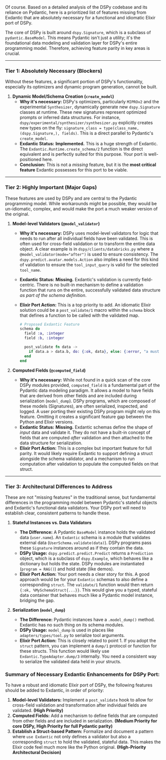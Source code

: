 Of course. Based on a detailed analysis of the DSPy codebase and its reliance on Pydantic, here is a prioritized list of features missing from Exdantic that are absolutely necessary for a functional and idiomatic Elixir port of DSPy.

The core of DSPy is built around `dspy.Signature`, which is a subclass of `pydantic.BaseModel`. This means Pydantic isn't just a utility; it's the foundational data modeling and validation layer for DSPy's entire programming model. Therefore, achieving feature parity in key areas is crucial.

---

### Tier 1: Absolutely Necessary (Blockers)

Without these features, a significant portion of DSPy's functionality, especially its optimizers and dynamic program generation, cannot be built.

1.  **Dynamic Model/Schema Creation (`create_model`)**
    *   **Why it's necessary:** DSPy's optimizers, particularly `MIPROv2` and the experimental `Synthesizer`, dynamically generate new `dspy.Signature` classes at runtime. These new signatures represent optimized prompts or inferred data structures. For instance, `dspy/experimental/synthesizer/synthesizer.py` explicitly creates new types on the fly: `signature_class = type(class_name, (dspy.Signature,), fields)`. This is a direct parallel to Pydantic's `create_model`.
    *   **Exdantic Status:** **Implemented.** This is a huge strength of Exdantic. The `Exdantic.Runtime.create_schema/2` function is the direct equivalent and is perfectly suited for this purpose. Your port is well-positioned here.
    *   **Conclusion:** This is not a *missing* feature, but it is the **most critical feature** Exdantic possesses for this port to be viable.

---

### Tier 2: Highly Important (Major Gaps)

These features are used by DSPy and are central to the Pydantic programming model. While workarounds might be possible, they would be un-idiomatic, complex, and would make the port a much weaker version of the original.

1.  **Model-level Validators (`@model_validator`)**
    *   **Why it's necessary:** DSPy uses model-level validators for logic that needs to run after all individual fields have been validated. This is often used for cross-field validation or to transform the entire data object. A clear example is in `dspy/clients/databricks.py` where a `@model_validator(mode="after")` is used to ensure consistency. The `dspy.predict.avatar.models.Action` also implies a need for this kind of validation to ensure the `tool_input_query` is valid for the selected `tool_name`.
    *   **Exdantic Status:** **Missing.** Exdantic's validation is currently field-centric. There is no built-in mechanism to define a validation function that runs on the entire, successfully validated data structure *as part of the schema definition*.
    *   **Elixir Port Action:** This is a top priority to add. An idiomatic Elixir solution could be a `post_validate/1` macro within the `schema` block that defines a function to be called with the validated map.

        ```elixir
        # Proposed Exdantic Feature
        schema do
          field :a, :integer
          field :b, :integer

          post_validate fn data ->
            if data.a > data.b, do: {:ok, data}, else: {:error, "a must be > b"}
          end
        end
        ```

2.  **Computed Fields (`@computed_field`)**
    *   **Why it's necessary:** While not found in a quick scan of the core DSPy modules provided, `computed_field` is a fundamental part of the Pydantic data modeling paradigm. It allows a model to have fields that are derived from other fields and are included during serialization (`model_dump`). DSPy programs, which are composed of these models (Signatures), are often serialized, inspected, and logged. A user porting their existing DSPy program might rely on this feature. Omitting it creates a significant feature gap between the Python and Elixir versions.
    *   **Exdantic Status:** **Missing.** Exdantic schemas define the shape of *input* data and validate it. They do not have a built-in concept of fields that are computed *after* validation and then attached to the data structure for serialization.
    *   **Elixir Port Action:** This is a complex but important feature for full parity. It would likely require Exdantic to support defining a struct alongside the schema validator, and a mechanism to run computation after validation to populate the computed fields on that struct.

---

### Tier 3: Architectural Differences to Address

These are not "missing features" in the traditional sense, but fundamental differences in the programming model between Pydantic's stateful objects and Exdantic's functional data validators. Your DSPy port will need to establish clear, consistent patterns to handle these.

1.  **Stateful Instances vs. Data Validators**
    *   **The Difference:** A Pydantic `BaseModel` instance holds the validated data (`user.name`). An `Exdantic` schema is a module that validates external data (`UserSchema.validate(data)`). DSPy programs pass these `Signature` instances around as if they contain the data.
    *   **DSPy Usage:** `dspy.predict.predict.Predict` returns a `Prediction` object, which is a subclass of `dspy.Example`, which behaves like a dictionary but holds the state. DSPy modules are instantiated (`program = RAG()`) and hold state (like demos).
    *   **Elixir Port Action:** Your port needs a clear story for this. A good approach would be for your `Exdantic` schemas to also define a corresponding `struct`. The `validate/1` function would then return `{:ok, %MySchemaStruct{...}}`. This would give you a typed, stateful data container that behaves much like a Pydantic model instance, bridging the gap.

2.  **Serialization (`model_dump`)**
    *   **The Difference:** Pydantic instances have a `.model_dump()` method. Exdantic has no such thing on its schema modules.
    *   **DSPy Usage:** `model_dump` is used in places like `adapters/types/tool.py` to serialize tool arguments.
    *   **Elixir Port Action:** This is closely related to point 1. If you adopt the `struct` pattern, you can implement a `dump/1` protocol or function for these structs. This function would likely use `Exdantic.TypeAdapter.dump/3` internally. You need a consistent way to serialize the validated data held in your structs.

### Summary of Necessary Exdantic Enhancements for DSPy Port:

To have a robust and idiomatic Elixir port of DSPy, the following features should be added to Exdantic, in order of priority:

1.  **Model-level Validators:** Implement a `post_validate` hook to allow for cross-field validation and transformation after individual fields are validated. **(High Priority)**
2.  **Computed Fields:** Add a mechanism to define fields that are computed from other fields and are included in serialization. **(Medium Priority for core DSPy, High Priority for full Pydantic parity)**
3.  **Establish a Struct-based Pattern:** Formalize and document a pattern where `use Exdantic` not only defines a validator but also a corresponding `struct` to hold the validated, stateful data. This makes the Elixir code feel much more like the Python original. **(High-Priority Architectural Decision)**
